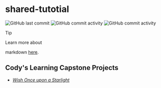 # shared-tutotial

![GitHub last commit](https://img.shields.io/github/last-commit/dec0de284/shared-tutotial?display_timestamp=committer)
![GitHub commit activity](https://img.shields.io/github/commit-activity/t/dec0de284/shared-tutotial?authorFilter=Denz001)
![GitHub commit activity](https://img.shields.io/github/commit-activity/t/dec0de284/shared-tutotial?authorFilter=dec0de284&color=dec0de)

> [!TIP]
> Learn more about
>
markdown [here](https://docs.github.com/en/get-started/writing-on-github/getting-started-with-writing-and-formatting-on-github/basic-writing-and-formatting-syntax).

## Cody's Learning Capstone Projects

- [*Wish Once upon a Starlight*](https://github.com/dec0de284/shared-tutotial/tree/main/Cody/Games/starlight)